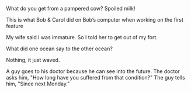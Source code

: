 
What do you get from a pampered cow? Spoiled milk!

This is what Bob & Carol did on Bob’s computer when working on the first feature

My wife said I was immature. So I told her to get out of my fort.


What did one ocean say to the other ocean?

Nothing, it just waved.

A guy goes to his doctor because he can see into the future. The doctor asks him, "How long have you suffered from that condition?" The guy tells him, "Since next Monday."